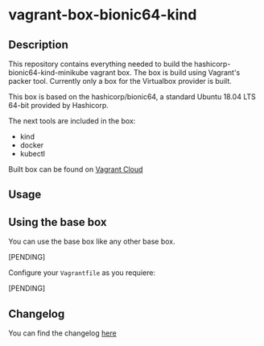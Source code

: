 # vagrant-box-bionic64-kind

## Description
This repository contains everything needed to build the hashicorp-bionic64-kind-minikube vagrant box. The box is build using Vagrant's packer tool. Currently only a box for the Virtualbox provider is built.

This box is based on the hashicorp/bionic64, a standard Ubuntu 18.04 LTS 64-bit  provided by Hashicorp.

The next tools are included in the box:
* kind
* docker
* kubectl

Built box can be found on [Vagrant Cloud](https://example.com)

## Usage

## Using the base box
You can use the base box like any other base box. 

[PENDING]

Configure your `Vagrantfile` as you requiere: 

[PENDING]

## Changelog
You can find the changelog [here](CHANGELOG.md)

